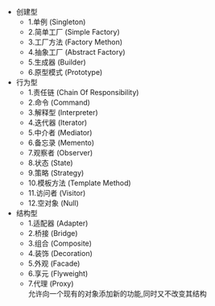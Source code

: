 * 创建型
    * 1.单例 (Singleton)
    * 2.简单工厂 (Simple Factory)
    * 3.工厂方法 (Factory Methon)
    * 4.抽象工厂 (Abstract Factory)
    * 5.生成器 (Builder)
    * 6.原型模式 (Prototype)
* 行为型
    * 1.责任链 (Chain Of Responsibility)
    * 2.命令 (Command)
    * 3.解释型 (Interpreter)
    * 4.迭代器 (Iterator)
    * 5.中介者 (Mediator)
    * 6.备忘录 (Memento)
    * 7.观察者 (Observer)
    * 8.状态 (State)
    * 9.策略 (Strategy)
    * 10.模板方法 (Template Method)
    * 11.访问者 (Visitor)
    * 12.空对象 (Null)
* 结构型
    * 1.适配器 (Adapter)
    * 2.桥接 (Bridge)
    * 3.组合 (Composite)
    * 4.装饰 (Decoration)
    * 5.外观 (Facade)
    * 6.享元 (Flyweight)
    * 7.代理 (Proxy)
<br>允许向一个现有的对象添加新的功能,同时又不改变其结构